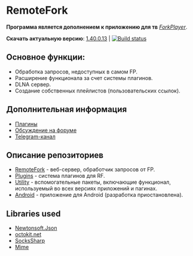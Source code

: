 # RemoteFork

**Программа является дополнением к приложению для тв** [*ForkPlayer*](http://forkplayer.tv/).

**Cкачать актуальную версию**: [1.40.0.13](https://github.com/ShutovPS/RemoteFork/releases/latest) | [![Build status](https://ci.appveyor.com/api/projects/status/incpdeg9j6ibll6g?svg=true)](https://ci.appveyor.com/project/ShutovPS/remotefork)

## Основное функции:
- Обработка запросов, недоступных в самом FP.
- Расширение функционала за счет системы плагинов.
- DLNA сервер.
- Создание собственных плейлистов (пользовательских ссылок).
## Дополнительная информация
- [Плагины](https://github.com/ShutovPS/RemoteFork.Plugins#плагины)
- [Обсуждение на форуме](http://forkplayer.tv/forums/forum/remotefork/)
- [Telegram-канал](https://t.me/remotefork)
## Описание репозиториев
- [RemoteFork](https://github.com/ShutovPS/RemoteFork) - веб-сервер, обработчик запросов от FP.
- [Plugins](https://github.com/ShutovPS/RemoteFork.Plugins) - система плагинов для RF.
- [Utility](https://github.com/ShutovPS/RemoteFork.Utility) - вспомогательные пакеты, включающие функционал, используемый во всех версиях приложений и пагинах.
- [Android](https://github.com/ShutovPS/remote_forkplayer_android) - приложение для Android (разработка приостановлена).

## Libraries used

- [Newtonsoft.Json](https://github.com/JamesNK/Newtonsoft.Json)
- [octokit.net](https://github.com/octokit/octokit.net)
- [SocksSharp](https://github.com/extremecodetv/SocksSharp)
- [Mime](https://github.com/hey-red/Mime)
